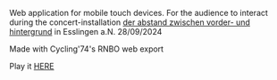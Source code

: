 Web application for mobile touch devices. For the audience to interact during the concert-installation [der abstand zwischen vorder- und hintergrund](https://evelinevervliet.com/works/der-abstand-zwischen-vorder-und-hintergrund) in Esslingen a.N. 28/09/2024

Made with Cycling'74's RNBO web export

Play it [HERE](https://evelinevervliet.com/works/abstand/telephone-repetition/)